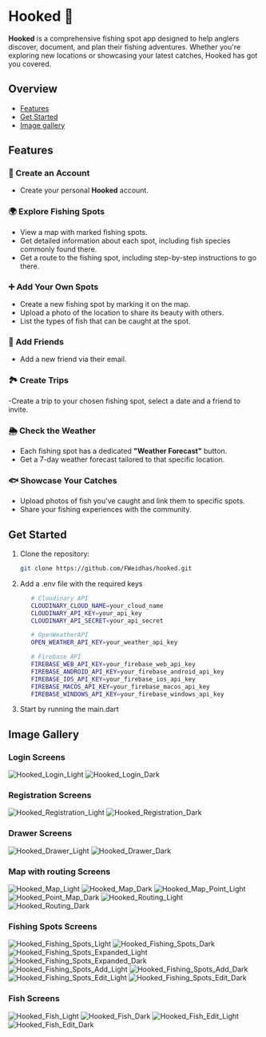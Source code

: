 # Hooked 🎣

**Hooked** is a comprehensive fishing spot app designed to help anglers discover, document, and plan their fishing adventures. Whether you're exploring new locations or showcasing your latest catches, Hooked has got you covered.

## Overview
- [Features](#features)
- [Get Started](#get-started)
- [Image gallery](#image-gallery)

## Features

### 📝 Create an Account

- Create your personal **Hooked** account.

### 🌍 Explore Fishing Spots

- View a map with marked fishing spots.
- Get detailed information about each spot, including fish species commonly found there.
- Get a route to the fishing spot, including step-by-step instructions to go there.

### ➕ Add Your Own Spots

- Create a new fishing spot by marking it on the map.
- Upload a photo of the location to share its beauty with others.
- List the types of fish that can be caught at the spot.

### 👥 Add Friends

- Add a new friend via their email.

### 🏞️ Create Trips

-Create a trip to your chosen fishing spot, select a date and a friend to invite.

### 🌦️ Check the Weather

- Each fishing spot has a dedicated **"Weather Forecast"** button.
- Get a 7-day weather forecast tailored to that specific location.

### 🐟 Showcase Your Catches

- Upload photos of fish you've caught and link them to specific spots.
- Share your fishing experiences with the community.

## Get Started

1. Clone the repository:
   ```bash
   git clone https://github.com/FWeidhas/hooked.git
   ```

2. Add a .env file with the required keys
   ```bash
      # Cloudinary API
      CLOUDINARY_CLOUD_NAME=your_cloud_name
      CLOUDINARY_API_KEY=your_api_key
      CLOUDINARY_API_SECRET=your_api_secret

      # OpenWeatherAPI
      OPEN_WEATHER_API_KEY=your_weather_api_key

      # Firebase API
      FIREBASE_WEB_API_KEY=your_firebase_web_api_key
      FIREBASE_ANDROID_API_KEY=your_firebase_android_api_key
      FIREBASE_IOS_API_KEY=your_firebase_ios_api_key
      FIREBASE_MACOS_API_KEY=your_firebase_macos_api_key
      FIREBASE_WINDOWS_API_KEY=your_firebase_windows_api_key
   ```

3. Start by running the main.dart

## Image Gallery

### Login Screens
![Hooked_Login_Light](/assets/hooked_app_pictures/Login_Registration/Hooked_Login_Light.png)
![Hooked_Login_Dark](/assets/hooked_app_pictures/Login_Registration/Hooked_Login_Dark.png)

### Registration Screens
![Hooked_Registration_Light](/assets/hooked_app_pictures/Login_Registration/Hooked_Registration_Light.png)
![Hooked_Registration_Dark](/assets/hooked_app_pictures/Login_Registration/Hooked_Registration_Dark.png)

### Drawer Screens
![Hooked_Drawer_Light](/assets/hooked_app_pictures/Drawer/Hooked_Drawer_Light.png)
![Hooked_Drawer_Dark](/assets/hooked_app_pictures/Drawer/Hooked_Drawer_Dark.png)

### Map with routing Screens
![Hooked_Map_Light](/assets/hooked_app_pictures/Map_Routing/Hooked_Map_Light.png)
![Hooked_Map_Dark](/assets/hooked_app_pictures/Map_Routing/Hooked_Map_Dark.png)
![Hooked_Map_Point_Light](/assets/hooked_app_pictures/Map_Routing/Hooked_Map_Point_Light.png)
![Hooked_Point_Map_Dark](/assets/hooked_app_pictures/Map_Routing/Hooked_Point_Map_Dark.png)
![Hooked_Routing_Light](/assets/hooked_app_pictures/Map_Routing/Hooked_Routing_Light.png)
![Hooked_Routing_Dark](/assets/hooked_app_pictures/Map_Routing/Hooked_Routing_Dark.png)

### Fishing Spots Screens
![Hooked_Fishing_Spots_Light](/assets/hooked_app_pictures/Fishing_Spot/Hooked_Fishing_Spots_Light.png)
![Hooked_Fishing_Spots_Dark](/assets/hooked_app_pictures/Fishing_Spot/Hooked_Fishing_Spots_Dark.png)
![Hooked_Fishing_Spots_Expanded_Light](/assets/hooked_app_pictures/Fishing_Spot/Hooked_Fishing_Spots_Expanded_Light.png)
![Hooked_Fishing_Spots_Expanded_Dark](/assets/hooked_app_pictures/Fishing_Spot/Hooked_Fishing_Spots_Expanded_Dark.png)
![Hooked_Fishing_Spots_Add_Light](/assets/hooked_app_pictures/Fishing_Spot/Hooked_Fishing_Spots_Add_Light.png)
![Hooked_Fishing_Spots_Add_Dark](/assets/hooked_app_pictures/Fishing_Spot/Hooked_Fishing_Spots_Add_Dark.png)
![Hooked_Fishing_Spots_Edit_Light](/assets/hooked_app_pictures/Fishing_Spot/Hooked_Fishing_Spots_Edit_Light.png)
![Hooked_Fishing_Spots_Edit_Dark](/assets/hooked_app_pictures/Fishing_Spot/Hooked_Fishing_Spots_Edit_Dark.png)

### Fish Screens
![Hooked_Fish_Light](/assets/hooked_app_pictures/Fish/Hooked_Fish_Light.png)
![Hooked_Fish_Dark](/assets/hooked_app_pictures/Fish/Hooked_Fish_Dark.png)
![Hooked_Fish_Edit_Light](/assets/hooked_app_pictures/Fish/Hooked_Fish_Edit_Light.png)
![Hooked_Fish_Edit_Dark](/assets/hooked_app_pictures/Fish/Hooked_Fish_Edit_Dark.png)


